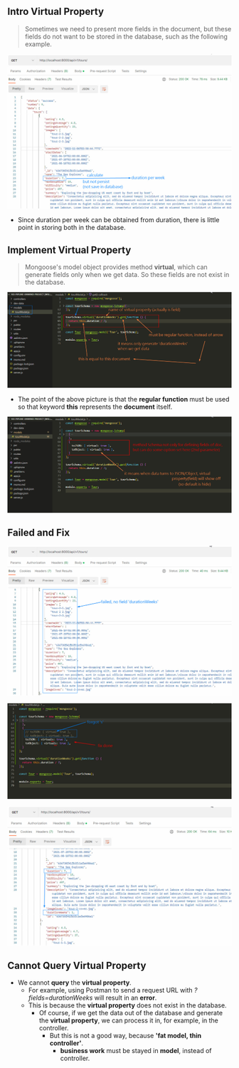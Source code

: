 ## **Intro Virtual Property**

> Sometimes we need to present more fields in the document, but these fields do not want to be stored in the database, such as the following example.

![Alt purpose](pic/bandicam%202022-11-13%2001-47-31-679.jpg)

- Since duration per week can be obtained from duration, there is little point in storing both in the database.

## **Implement Virtual Property**

> Mongoose's model object provides method **virtual**, which can generate fields only when we get data. So these fields are not exist in the database.

![Alt virtual method](pic/bandicam%202022-11-13%2001-52-36-423.jpg)

- The point of the above picture is that the **regular function** must be used so that keyword **this** represents the **document** itself.

![Alt Schema's option](pic/bandicam%202022-11-13%2001-55-52-670.jpg)

## **Failed and Fix**

![Alt failed](pic/bandicam%202022-11-13%2001-58-46-789.jpg)

![Alt fix](pic/bandicam%202022-11-13%2002-00-14-566.jpg)

![Alt success](pic/bandicam%202022-11-13%2002-00-44-681.jpg)

## **Cannot Query Virtual Property**

- We cannot **query** the **virtual property**.
  - For example, using Postman to send a request URL with _?fields=durationWeeks_ will result in an **error**.
  - This is because the **virtual property** does not exist in the database.
    - Of course, if we get the data out of the database and generate the **virtual property**, we can process it in, for example, in the controller.
      - But this is not a good way, because **'fat model, thin controller'**.
        - **business work** must be stayed in **model**, instead of controller.

